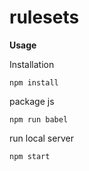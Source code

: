 # rulesets

**Usage**

Installation
```
npm install
```

package js
```
npm run babel
```

run local server
```
npm start
```
